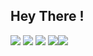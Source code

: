 <h2>Hey There ! </h2>
<div> <img src="https://img.icons8.com/color/48/000000/html-5--v1.png"/> <img src="https://img.icons8.com/color/48/000000/css3.png"/> <img src="https://img.icons8.com/color/48/000000/c-plus-plus-logo.png"/> <img src="https://img.icons8.com/color/50/000000/mysql-logo.png"/><img src="https://img.icons8.com/color/48/000000/javascript--v1.png"/>
</div>
